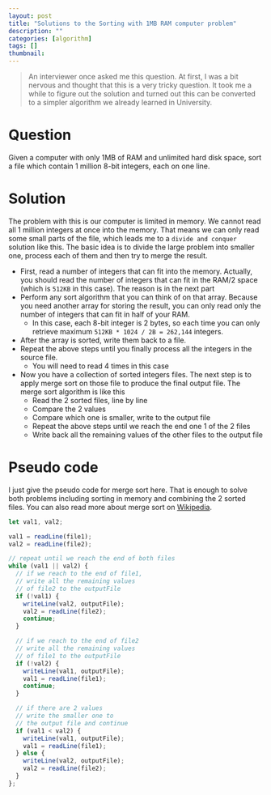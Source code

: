 ```yaml
---
layout: post
title: "Solutions to the Sorting with 1MB RAM computer problem"
description: ""
categories: [algorithm]
tags: []
thumbnail:
---
```


> An interviewer once asked me this question. At first, I was a bit nervous and thought that this is
> a very tricky question. It took me a while to figure out the solution and turned out this can be
> converted to a simpler algorithm we already learned in University.

# Question

Given a computer with only 1MB of RAM and unlimited hard disk space, sort a file which contain 1
million 8-bit integers, each on one line.

# Solution

The problem with this is our computer is limited in memory. We cannot read all 1 million
integers at once into the memory. That means we can only read some small parts of the file, which
leads me to a `divide and conquer` solution like this. The basic idea is to divide the large problem
into smaller one, process each of them and then try to merge the result.

- First, read a number of integers that can fit into the memory. Actually, you should read
  the number of integers that can fit in the RAM/2 space (which is `512KB` in this case). The reason
  is in the next part
- Perform any sort algorithm that you can think of on that array. Because you need another
  array for storing the result, you can only read only the number of integers that can
  fit in half of your RAM.
  - In this case, each 8-bit integer is 2 bytes, so each time you can only retrieve maximum
  `512KB * 1024 / 2B = 262,144` integers.
- After the array is sorted, write them back to a file.
- Repeat the above steps until you finally process all the integers in the source file.
  - You will need to read 4 times in this case
- Now you have a collection of sorted integers files. The next step is to apply merge sort on those
  file to produce the final output file. The merge sort algorithm is like this
  - Read the 2 sorted files, line by line
  - Compare the 2 values
  - Compare which one is smaller, write to the output file
  - Repeat the above steps until we reach the end one 1 of the 2 files
  - Write back all the remaining values of the other files to the output file

# Pseudo code

<!-- more -->

I just give the pseudo code for merge sort here. That is enough to solve both problems including
sorting in memory and combining the 2 sorted files. You can also read more about merge sort on
[Wikipedia](https://en.wikipedia.org/wiki/Merge_sortURL).

```js
let val1, val2;

val1 = readLine(file1);
val2 = readLine(file2);

// repeat until we reach the end of both files
while (val1 || val2) {
  // if we reach to the end of file1,
  // write all the remaining values
  // of file2 to the outputFile
  if (!val1) {
    writeLine(val2, outputFile);
    val2 = readLine(file2);
    continue;
  }

  // if we reach to the end of file2
  // write all the remaining values
  // of file1 to the outputFile
  if (!val2) {
    writeLine(val1, outputFile);
    val1 = readLine(file1);
    continue;
  }

  // if there are 2 values
  // write the smaller one to
  // the output file and continue
  if (val1 < val2) {
    writeLine(val1, outputFile);
    val1 = readLine(file1);
  } else {
    writeLine(val2, outputFile);
    val2 = readLine(file2);
  }
};
```
